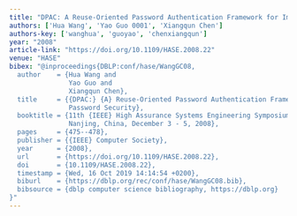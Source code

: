 ```yaml
---
title: "DPAC: A Reuse-Oriented Password Authentication Framework for Improving Password Security"
authors: ['Hua Wang', 'Yao Guo 0001', 'Xiangqun Chen']
authors-key: ['wanghua', 'guoyao', 'chenxiangqun']
year: "2008"
article-link: "https://doi.org/10.1109/HASE.2008.22"
venue: "HASE"
bibex: "@inproceedings{DBLP:conf/hase/WangGC08,
  author    = {Hua Wang and
               Yao Guo and
               Xiangqun Chen},
  title     = {{DPAC:} {A} Reuse-Oriented Password Authentication Framework for Improving
               Password Security},
  booktitle = {11th {IEEE} High Assurance Systems Engineering Symposium, {HASE} 2008,
               Nanjing, China, December 3 - 5, 2008},
  pages     = {475--478},
  publisher = {{IEEE} Computer Society},
  year      = {2008},
  url       = {https://doi.org/10.1109/HASE.2008.22},
  doi       = {10.1109/HASE.2008.22},
  timestamp = {Wed, 16 Oct 2019 14:14:54 +0200},
  biburl    = {https://dblp.org/rec/conf/hase/WangGC08.bib},
  bibsource = {dblp computer science bibliography, https://dblp.org}
}"
---
```

